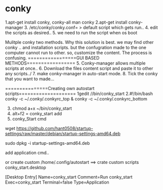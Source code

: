 # conky
1.apt-get install conky, conky-all
man conky
2.apt-get install conky-manager
3. /etc/conky/conky.conf= > default script which gets run..
4. edit the scripts as desired..
5. we need to run the script when os boot

Mulitple conky two methods.
Why this solution is best. we may find other conky .. and installation scripts. but the confugration made to the one computer cannot run to other. so, customize the content. The process is confusing.
=================GUI BASED METHODS=================
5. Conky-manager allows multiple scripts at once..
6. Download the files content script  and paste it to other any scripts../
7. make conky-manager in auto-start mode.
8. Tick the conky that you want to made...

===============Creating own autostart scripts====================
1gedit //bin/conky_start
2.#!/bin/bash
conky -c ~/.conky/.conkyrc_top &
conky -c ~/.conky/.conkyrc_bottom

3. chmod a+x ~/bin/conky_start
4. alt+f2 = conky_start add
5. conky_Start cmd

 wget https://github.com/hant0508/startup-settings/raw/master/debian/startup-settings-amd64.deb 

 sudo dpkg -i startup-settings-amd64.deb 

 add application cmd..

 or create custom /home/.config/autostart ==> crate custom scripts conky_start.desktop

[Desktop Entry]
Name=conky_start
Comment=Run conky_start
Exec=conky_start
Terminal=false
Type=Application